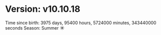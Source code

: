 # Version: v10.10.18
Time since birth: 3975 days, 95400 hours, 5724000 minutes, 343440000 seconds
Season: Summer ☀️
